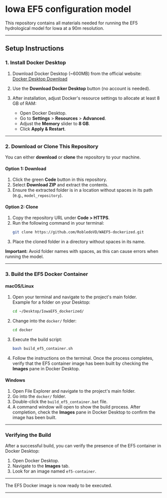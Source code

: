 # Iowa EF5 configuration model

This repository contains all materials needed for running the EF5 hydrological model for Iowa at a 90m resolution.

---

## Setup Instructions

### 1. Install Docker Desktop
1. Download Docker Desktop (~600MB) from the official website:  
   [Docker Desktop Download](https://www.docker.com/products/docker-desktop/)

2. Use the **Download Docker Desktop** button (no account is needed).

3. After installation, adjust Docker's resource settings to allocate at least 8 GB of RAM:
   - Open Docker Desktop.
   - Go to **Settings** > **Resources** > **Advanced**.
   - Adjust the **Memory** slider to **8 GB**.
   - Click **Apply & Restart**.

---

### 2. Download or Clone This Repository
You can either **download** or **clone** the repository to your machine.

#### **Option 1: Download**
1. Click the green **Code** button in this repository.
2. Select **Download ZIP** and extract the contents.
3. Ensure the extracted folder is in a location without spaces in its path (e.g., `model_repository`).

#### **Option 2: Clone**
1. Copy the repository URL under **Code > HTTPS**.
2. Run the following command in your terminal:
   ```bash
   git clone https://github.com/RobledoVD/WAEF5-dockerized.git
   ```
3. Place the cloned folder in a directory without spaces in its name.

**Important:** Avoid folder names with spaces, as this can cause errors when running the model.

---

### 3. Build the EF5 Docker Container

#### **macOS/Linux**
1. Open your terminal and navigate to the project's main folder.  
   Example for a folder on your Desktop:
   ```bash
   cd ~/Desktop/IowaEF5_dockerized/
   ```
2. Change into the `docker/` folder:
   ```bash
   cd docker
   ```
3. Execute the build script:
   ```bash
   bash build_ef5_container.sh
   ```
4. Follow the instructions on the terminal. Once the process completes, verify that the EF5 container image has been built by checking the **Images** pane in Docker Desktop.

#### **Windows**
1. Open File Explorer and navigate to the project's main folder.
2. Go into the `docker/` folder.
3. Double-click the `build_ef5_container.bat` file.
4. A command window will open to show the build process. After completion, check the **Images** pane in Docker Desktop to confirm the image has been built.

---

### Verifying the Build
After a successful build, you can verify the presence of the EF5 container in Docker Desktop:
1. Open Docker Desktop.
2. Navigate to the **Images** tab.
3. Look for an image named `ef5-container`.

---

The EF5 Docker image is now ready to be executed.

--- 
